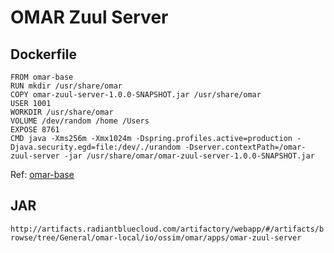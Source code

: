# OMAR Zuul Server

## Dockerfile
```
FROM omar-base
RUN mkdir /usr/share/omar
COPY omar-zuul-server-1.0.0-SNAPSHOT.jar /usr/share/omar
USER 1001
WORKDIR /usr/share/omar
VOLUME /dev/random /home /Users
EXPOSE 8761
CMD java -Xms256m -Xmx1024m -Dspring.profiles.active=production -Djava.security.egd=file:/dev/./urandom -Dserver.contextPath=/omar-zuul-server -jar /usr/share/omar/omar-zuul-server-1.0.0-SNAPSHOT.jar
```
Ref: [omar-base](../../../../omar-base/docs/instal-guide/omar-base.md)

## JAR
`http://artifacts.radiantbluecloud.com/artifactory/webapp/#/artifacts/browse/tree/General/omar-local/io/ossim/omar/apps/omar-zuul-server`
